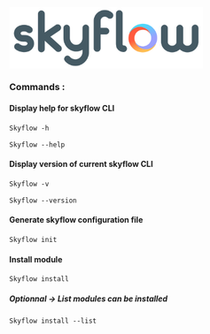 <img align="center" width="350" src="resources/images/skyflow.png">

### Commands :

#### Display help for skyflow CLI

```
Skyflow -h
```

```
Skyflow --help
```

#### Display version of current skyflow CLI

```
Skyflow -v
```

```
Skyflow --version
```

#### Generate skyflow configuration file

```
Skyflow init
```

#### Install module

```
Skyflow install
```

##### Optionnal -> List modules can be installed

```
Skyflow install --list
```


